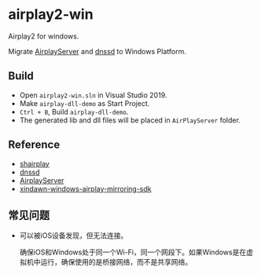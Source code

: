# airplay2-win
Airplay2 for windows.

Migrate [AirplayServer](https://github.com/KqSMea8/AirplayServer) and [dnssd](https://github.com/jevinskie/mDNSResponder) to Windows Platform.

## Build

- Open `airplay2-win.sln` in Visual Studio 2019.
- Make `airplay-dll-demo` as Start Project.
- `Ctrl + B`, Build `airplay-dll-demo`.
- The generated lib and dll files will be placed in `AirPlayServer` folder.

## Reference

- [shairplay](https://github.com/juhovh/shairplay) 
- [dnssd](https://github.com/jevinskie/mDNSResponder)
- [AirplayServer](https://github.com/KqSMea8/AirplayServer)
- [xindawn-windows-airplay-mirroring-sdk](https://github.com/xindawndev/xindawn-windows-airplay-mirroring-sdk)


## 常见问题

- 可以被iOS设备发现，但无法连接。

  确保iOS和Windows处于同一个Wi-Fi，同一个网段下。如果Windows是在虚拟机中运行，确保使用的是桥接网络，而不是共享网络。
  